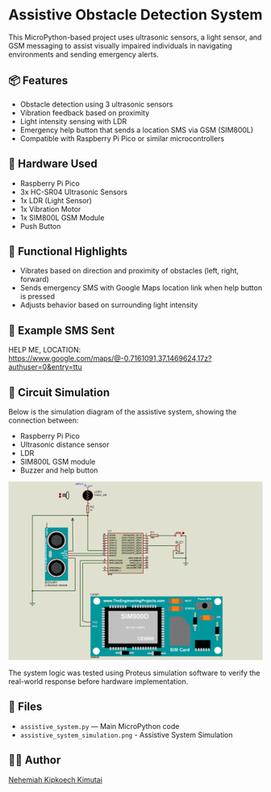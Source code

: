 # Assistive Obstacle Detection System

This MicroPython-based project uses ultrasonic sensors, a light sensor, and GSM messaging to assist visually impaired individuals in navigating environments and sending emergency alerts.

## 📦 Features

- Obstacle detection using 3 ultrasonic sensors
- Vibration feedback based on proximity
- Light intensity sensing with LDR
- Emergency help button that sends a location SMS via GSM (SIM800L)
- Compatible with Raspberry Pi Pico or similar microcontrollers

## 🔧 Hardware Used

- Raspberry Pi Pico
- 3x HC-SR04 Ultrasonic Sensors
- 1x LDR (Light Sensor)
- 1x Vibration Motor
- 1x SIM800L GSM Module
- Push Button

## 🧠 Functional Highlights

- Vibrates based on direction and proximity of obstacles (left, right, forward)
- Sends emergency SMS with Google Maps location link when help button is pressed
- Adjusts behavior based on surrounding light intensity

## 💬 Example SMS Sent
HELP ME, LOCATION: https://www.google.com/maps/@-0.7161091,37.1469624,17z?authuser=0&entry=ttu

## 🧪 Circuit Simulation

Below is the simulation diagram of the assistive system, showing the connection between:
- Raspberry Pi Pico
- Ultrasonic distance sensor
- LDR
- SIM800L GSM module
- Buzzer and help button

![Assistive System Simulation](assistive_system_simulation.png)

The system logic was tested using Proteus simulation software to verify the real-world response before hardware implementation.


## 📂 Files

- `assistive_system.py` — Main MicroPython code
- `assistive_system_simulation.png` - Assistive System Simulation
## 👨‍💻 Author

[Nehemiah Kipkoech Kimutai](https://github.com/Nemick)
